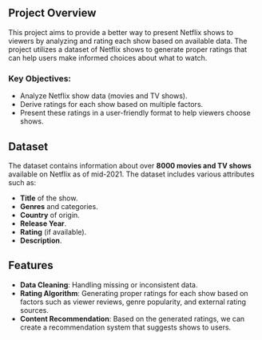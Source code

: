 ## Project Overview

This project aims to provide a better way to present Netflix shows to viewers by analyzing and rating each show based on available data. The project utilizes a dataset of Netflix shows to generate proper ratings that can help users make informed choices about what to watch.

### Key Objectives:
- Analyze Netflix show data (movies and TV shows).
- Derive ratings for each show based on multiple factors.
- Present these ratings in a user-friendly format to help viewers choose shows.

## Dataset

The dataset contains information about over **8000 movies and TV shows** available on Netflix as of mid-2021. The dataset includes various attributes such as:
- **Title** of the show.
- **Genres** and categories.
- **Country** of origin.
- **Release Year**.
- **Rating** (if available).
- **Description**.

## Features

- **Data Cleaning**: Handling missing or inconsistent data.
- **Rating Algorithm**: Generating proper ratings for each show based on factors such as viewer reviews, genre popularity, and external rating sources.
- **Content Recommendation**: Based on the generated ratings, we can create a recommendation system that suggests shows to users.

